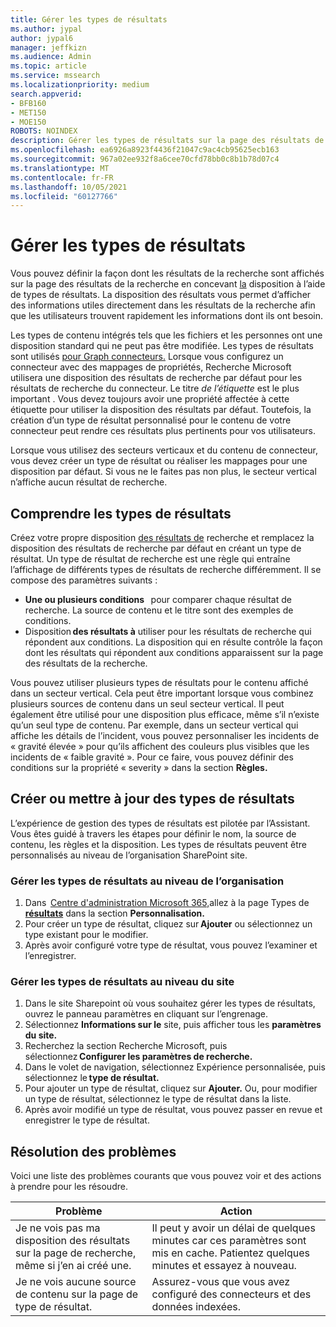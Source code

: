 ```yaml
---
title: Gérer les types de résultats
ms.author: jypal
author: jypal6
manager: jeffkizn
ms.audience: Admin
ms.topic: article
ms.service: mssearch
ms.localizationpriority: medium
search.appverid:
- BFB160
- MET150
- MOE150
ROBOTS: NOINDEX
description: Gérer les types de résultats sur la page des résultats de la recherche
ms.openlocfilehash: ea6926a8923f4436f21047c9ac4cb95625ecb163
ms.sourcegitcommit: 967a02ee932f8a6cee70cfd78bb0c8b1b78d07c4
ms.translationtype: MT
ms.contentlocale: fr-FR
ms.lasthandoff: 10/05/2021
ms.locfileid: "60127766"
---
```

# <a name="manage-result-types"></a>Gérer les types de résultats

Vous pouvez définir la façon dont les résultats de la recherche sont affichés sur la page des résultats de la recherche en concevant [la](customize-results-layout.md) disposition à l’aide de types de résultats. La disposition des résultats vous permet d’afficher des informations utiles directement dans les résultats de la recherche afin que les utilisateurs trouvent rapidement les informations dont ils ont besoin.

Les types de contenu intégrés tels que les fichiers et les personnes ont une disposition standard qui ne peut pas être modifiée. Les types de résultats sont utilisés [pour Graph connecteurs.](connectors-overview.md) Lorsque vous configurez un connecteur avec des mappages de propriétés, Recherche Microsoft utilisera une disposition des résultats de recherche par défaut pour les résultats de recherche du connecteur. Le titre *de l’étiquette* est le plus important . Vous devez toujours avoir une propriété affectée à cette étiquette pour utiliser la disposition des résultats par défaut. Toutefois, la création d’un type de résultat personnalisé pour le contenu de votre connecteur peut rendre ces résultats plus pertinents pour vos utilisateurs.

Lorsque vous utilisez des secteurs verticaux et du contenu de connecteur, vous devez créer un type de résultat ou réaliser les mappages pour une disposition par défaut. Si vous ne le faites pas non plus, le secteur vertical n’affiche aucun résultat de recherche.

## <a name="understanding-result-types"></a>Comprendre les types de résultats

Créez votre propre disposition [des résultats de](customize-results-layout.md) recherche et remplacez la disposition des résultats de recherche par défaut en créant un type de résultat. Un type de résultat de recherche est une règle qui entraîne l’affichage de différents types de résultats de recherche différemment. Il se compose des paramètres suivants :

- **Une ou plusieurs conditions**   pour comparer chaque résultat de recherche. La source de contenu et le titre sont des exemples de conditions.
- Disposition **des résultats à** utiliser pour les résultats de recherche qui   répondent aux conditions. La disposition qui en résulte contrôle la façon dont les résultats qui répondent aux conditions apparaissent sur la page des résultats de la recherche.

Vous pouvez utiliser plusieurs types de résultats pour le contenu affiché dans un secteur vertical. Cela peut être important lorsque vous combinez plusieurs sources de contenu dans un seul secteur vertical. Il peut également être utilisé pour une disposition plus efficace, même s’il n’existe qu’un seul type de contenu. Par exemple, dans un secteur vertical qui affiche les détails de l’incident, vous pouvez personnaliser les incidents de « gravité élevée » pour qu’ils affichent des couleurs plus visibles que les incidents de « faible gravité ». Pour ce faire, vous pouvez définir des conditions sur la propriété « severity » dans la section **Règles.**

## <a name="create-or-update-result-types"></a>Créer ou mettre à jour des types de résultats

L’expérience de gestion des types de résultats est pilotée par l’Assistant. Vous êtes guidé à travers les étapes pour définir le nom, la source de contenu, les règles et la disposition. Les types de résultats peuvent être personnalisés au niveau de l’organisation SharePoint site.

### <a name="manage-organization-level-result-types"></a>Gérer les types de résultats au niveau de l’organisation

1. Dans  [Centre d'administration Microsoft 365,](https://admin.microsoft.com/)allez à la page Types de [**résultats**](https://admin.microsoft.com/Adminportal/Home#/MicrosoftSearch/resulttypes) dans la section **Personnalisation.**
2. Pour créer un type de résultat, cliquez sur **Ajouter** ou sélectionnez un type existant pour le modifier.
3. Après avoir configuré votre type de résultat, vous pouvez l’examiner et l’enregistrer.

### <a name="manage-site-level-result-types"></a>Gérer les types de résultats au niveau du site

1. Dans le site Sharepoint où vous souhaitez gérer les types de résultats, ouvrez le panneau paramètres en cliquant sur l’engrenage.
2. Sélectionnez **Informations sur le** site, puis afficher tous les **paramètres du site.**  
3. Recherchez la section Recherche Microsoft, puis sélectionnez **Configurer les paramètres de recherche.**
4. Dans le volet de navigation, sélectionnez Expérience personnalisée, puis sélectionnez le **type de résultat.**
5. Pour ajouter un type de résultat, cliquez sur **Ajouter.** Ou, pour modifier un type de résultat, sélectionnez le type de résultat dans la liste.
6. Après avoir modifié un type de résultat, vous pouvez passer en revue et enregistrer le type de résultat.

## <a name="troubleshooting"></a>Résolution des problèmes

Voici une liste des problèmes courants que vous pouvez voir et des actions à prendre pour les résoudre.

|Problème  |Action  |
|---------|---------|
| Je ne vois pas ma disposition des résultats sur la page de recherche, même si j’en ai créé une. | Il peut y avoir un délai de quelques minutes car ces paramètres sont mis en cache. Patientez quelques minutes et essayez à nouveau.        |
| Je ne vois aucune source de contenu sur la page de type de résultat. | Assurez-vous que vous avez configuré des connecteurs et des données indexées.   |
